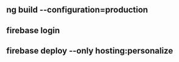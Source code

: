 ## ng build --configuration=production
## firebase login
## firebase deploy --only hosting:personalize
